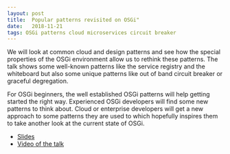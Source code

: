 ```yaml
---
layout: post
title:  Popular patterns revisited on OSGi"
date:   2018-11-21
tags: OSGi patterns cloud microservices circuit breaker
---
```


We will look at common cloud and design patterns and see how the special properties of the OSGi environment allow us to rethink these patterns. The talk shows some well-known patterns like the service registry and the whiteboard but also some unique patterns like out of band circuit breaker or graceful degregation.

For OSGi beginners, the well established OSGi patterns will help getting started the right way. Experienced OSGi developers will find some new patterns to think about. Cloud or enterprise developers will get a new approach to some patterns they are used to which hopefully inspires them to take another look at the current state of OSGi.

* [Slides](https://www.slideshare.net/ChristianSchneider3/popular-patterns-revisited-on-osgi)
* [Video of the talk](https://youtu.be/PS2Ll6q1G-U)
